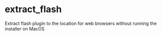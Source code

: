 # extract_flash
Extract flash plugin to the location for web browsers without running the installer on MacOS
